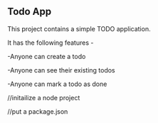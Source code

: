 ## Todo App

This project contains a simple TODO application.

It has the following features -

-Anyone can create a todo<br>

-Anyone can see their existing todos

-Anyone can mark a todo as done

//initailize a node project 

//put a package.json
